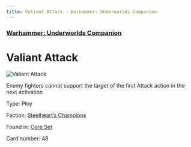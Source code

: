 ```yaml
---
title: Valiant Attack - Warhammer: Underworlds Companion
---
```


### [Warhammer: Underworlds Companion](https://guidokessels.github.io/wh-underworlds)

  

# Valiant Attack

![Valiant Attack](https://warhammerunderworlds.com/wp-content/uploads/sites/6/2017/12/048_ENG-Valiant-Attack.png)

Enemy fighters cannot support the target of the first Attack action in the next activation

Type: Ploy

Faction: [Steelheart’s Champions](https://guidokessels.github.io/wh-underworlds/factions/steelhearts-champions)

Found in: [Core Set](https://guidokessels.github.io/wh-underworlds/locations/core-set)

Card number: 48
